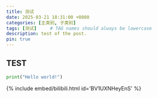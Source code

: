 ```yaml
---
title: 测试
date: 2025-03-21 18:31:00 +0800
categories: [主类别, 子类别]
tags: [测试]     # TAG names should always be lowercase
description: test of the post.
pin: true
---
```


## TEST

```python
print("Hello world!")
```


{% include embed/bilibili.html id='BV1UXNHeyEnS' %}

